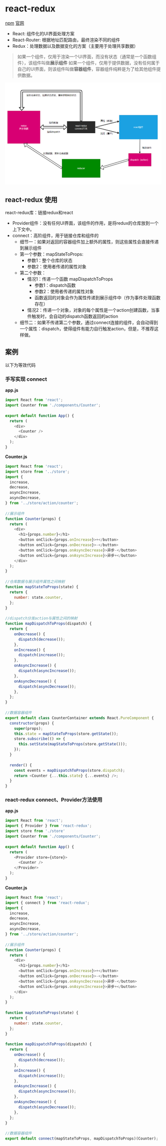 # react-redux

[npm](https://www.npmjs.com/package/react-redux) [官网](https://react-redux.js.org/)

- React: 组件化的UI界面处理方案
- React-Router: 根据地址匹配路由，最终渲染不同的组件
- Redux：处理数据以及数据变化的方案（主要用于处理共享数据）

> 如果一个组件，仅用于渲染一个UI界面，而没有状态（通常是一个函数组件），该组件叫做**展示组件**
> 如果一个组件，仅用于提供数据，没有任何属于自己的UI界面，则该组件叫做**容器组件**，容器组件纯粹是为了给其他组件提供数据。

![image-20220808234353571](9-1.react-redux/image-20220808234353571.png)

## react-redux 使用


react-redux库：链接redux和react

- Provider组件：没有任何UI界面，该组件的作用，是将redux的仓库放到一个上下文中。
- connect：高阶组件，用于链接仓库和组件的
  - 细节一：如果对返回的容器组件加上额外的属性，则这些属性会直接传递到展示组件
  - 第一个参数：mapStateToProps: 
    - 参数1：整个仓库的状态
    - 参数2：使用者传递的属性对象
  - 第二个参数：
    - 情况1：传递一个函数 mapDispatchToProps
      - 参数1：dispatch函数
      - 参数2：使用者传递的属性对象
      - 函数返回的对象会作为属性传递到展示组件中（作为事件处理函数存在）
    - 情况2：传递一个对象，对象的每个属性是一个action创建函数，当事件触发时，会自动的dispatch函数返回的action
  - 细节二：如果不传递第二个参数，通过connect连接的组件，会自动得到一个属性：dispatch，使得组件有能力自行触发action，但是，不推荐这样做。

## 案例

以下为等效代码

### 手写实现 connect

**app.js**

```js
import React from 'react';
import Counter from './components/Counter';

export default function App() {
  return (
    <div>
      <Counter />
    </div>
  );
}
```

**Counter.js**

```js
import React from 'react';
import store from '../store';
import {
  increase,
  decrease,
  asyncIncrease,
  asyncDecrease,
} from '../store/action/counter';

//展示组件
function Counter(props) {
  return (
    <div>
      <h1>{props.number}</h1>
      <button onClick={props.onIncrease}>+</button>
      <button onClick={props.onDecrease}>-</button>
      <button onClick={props.onAsyncDecrease}>异步-</button>
      <button onClick={props.onAsyncIncrease}>异步+</button>
    </div>
  );
}

//仓库数据与展示组件属性之间映射
function mapStateToProps(state) {
  return {
    number: state.counter,
  };
}

//dispatch分发action与属性之间的映射
function mapDispatchToProps(dispatch) {
  return {
    onDecrease() {
      dispatch(decrease());
    },
    onIncrease() {
      dispatch(increase());
    },
    onAsyncIncrease() {
      dispatch(asyncIncrease());
    },
    onAsyncDecrease() {
      dispatch(asyncDecrease());
    },
  };
}

//数据容器组件
export default class CounterContainer extends React.PureComponent {
  constructor(props) {
    super(props);
    this.state = mapStateToProps(store.getState());
    store.subscribe(() => {
      this.setState(mapStateToProps(store.getState()));
    });
  }

  render() {
    const events = mapDispatchToProps(store.dispatch);
    return <Counter {...this.state} {...events} />;
  }
}

```

### react-redux connect、Provider方法使用

**app.js**

```js
import React from 'react';
import { Provider } from 'react-redux';
import store from './store'
import Counter from './components/Counter';

export default function App() {
  return (
    <Provider store={store}>
      <Counter />
    </Provider>
  );
}
```

**Counter.js**

```js
import React from 'react';
import { connect } from 'react-redux';
import {
  increase,
  decrease,
  asyncIncrease,
  asyncDecrease,
} from '../store/action/counter';

//展示组件
function Counter(props) {
  return (
    <div>
      <h1>{props.number}</h1>
      <button onClick={props.onIncrease}>+</button>
      <button onClick={props.onDecrease}>-</button>
      <button onClick={props.onAsyncDecrease}>异步-</button>
      <button onClick={props.onAsyncIncrease}>异步+</button>
    </div>
  );
}

function mapStateToProps(state) {
  return {
    number: state.counter,
  };
}

function mapDispatchToProps(dispatch) {
  return {
    onDecrease() {
      dispatch(decrease());
    },
    onIncrease() {
      dispatch(increase());
    },
    onAsyncIncrease() {
      dispatch(asyncIncrease());
    },
    onAsyncDecrease() {
      dispatch(asyncDecrease());
    },
  };
}

//数据容器组件
export default connect(mapStateToProps, mapDispatchToProps)(Counter);

```

